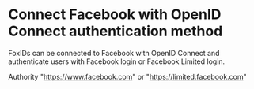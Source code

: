 ﻿# Connect Facebook with OpenID Connect authentication method

FoxIDs can be connected to Facebook with OpenID Connect and authenticate users with Facebook login or Facebook Limited login.

Authority
"https://www.facebook.com" or "https://limited.facebook.com"